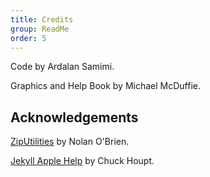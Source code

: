 ```yaml
---
title: Credits
group: ReadMe
order: 5
---
```


Code by Ardalan Samimi.

Graphics and Help Book by Michael McDuffie.

<h2 id="Acknowledgements">Acknowledgements</h2>

[ZipUtilities](https://github.com/NSProgrammer/ZipUtilities) by Nolan O'Brien.

[Jekyll Apple Help](https://github.com/chuckhoupt/jekyll-apple-help) by Chuck Houpt.